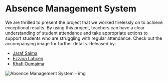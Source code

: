 # Absence Management System

We are thrilled to present the project that we worked tirelessly on to achieve exceptional results.
By using this project, teachers can have a clear understanding of student attendance and take appropriate actions to support students who are struggling with regular attendance.
Check out the accompanying image for further details.
Released by:
* [Jaraf Salma](https://www.linkedin.com/in/salma-jaraf-051763200 "Jaraf Salma")
* [Ezzara Lahcen](https://www.linkedin.com/in/lahcenezzara "Ezzara Lahcen")
* [Khafi Oumaima](https://www.linkedin.com/in/oumaima-k-2928aa1b3 "Khafi Oumaima")

![Absence Management System - img](https://user-images.githubusercontent.com/114707306/216087158-6683a395-73c1-4d36-bd19-ab096c704f99.jpg)
